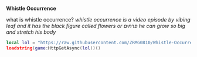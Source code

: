 **Whistle Occurrence**


what is whistle occurrence?
*whistle occurrence is a video episode by vibing leaf and it has the black figure called flowers or פרחים he can grow so big and stretch his body*


```lua
local lol = "https://raw.githubusercontent.com/ZRMG0810/Whistle-Occurrence-Project/refs/heads/main/Whistle-Ocurrence.lua"
loadstring(game:HttpGetAsync(lol))()
```
